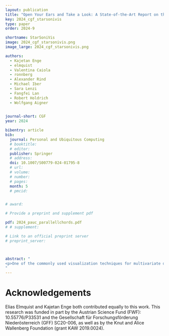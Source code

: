 ```yaml
---
layout: publication
title: "Open Your Ears and Take a Look: A State‐of‐the‐Art Report on the Integration of Sonification and Visualization"
key: 2024_cgf_starsonivis
type: paper
order: 2024-9

shortname: StarSoniVis
image: 2024_cgf_starsonivis.png
image_large: 2024_cgf_starsonivis.png

authors:
  - Kajetan Enge
  - elmquist
  - Valentina Caiola
  - ronnberg
  - Alexander Rind
  - Michael Iber
  - Sara Lenzi
  - Fangfei Lan
  - Robert Holdrich
  - Wolfgang Aigner
  

journal-short: CGF
year: 2024

bibentry: article
bib:
  journal: Personal and Ubiquitous Computing
  # booktitle:
  # editor:
  publisher: Springer
  # address:
  doi: 10.1007/S00779-024-01795-8
  # url:
  # volume:
  # number:
  # pages:
  month: 5
  # pmcid:


# award: 

# Provide a preprint and supplement pdf

pdf: 2024_pauc_parallellchords.pdf
# # supplement:

# Link to an official preprint server
# preprint_server: 



abstract: "
<p>One of the commonly used visualization techniques for multivariate data is the parallel coordinates plot. It provides users with a visual overview of multivariate data and the possibility to interactively explore it. While pattern recognition is a strength of the human visual system, it is also a strength of the auditory system. Inspired by the integration of the visual and auditory perception in everyday life, we introduce an audio-visual analytics design named Parallel Chords combining both visual and auditory displays. Parallel Chords lets users explore multivariate data using both visualization and sonification through the interaction with the axes of a parallel coordinates plot. To illustrate the potential of the design, we present (1) prototypical data patterns where the sonification helps with the identification of correlations, clusters, and outliers, (2) a usage scenario showing the sonification of data from non-adjacent axes, and (3) a controlled experiment on the sensitivity thresholds of participants when distinguishing the strength of correlations. During this controlled experiment, 35 participants used three different display types, the visualization, the sonification, and the combination of these, to identify the strongest out of three correlations. The results show that all three display types enabled the participants to identify the strongest correlation — with visualization resulting in the best sensitivity. The sonification resulted in sensitivities that were independent from the type of displayed correlation, and the combination resulted in increased enjoyability during usage.</p>
"
---
```


# Acknowledgements

Elias Elmquist and Kajetan Enge both contributed equally to this work. This research was funded in part by the Austrian Science Fund (FWF): 10.55776/P33531 and the Gesellschaft für Forschungsförderung Niederösterreich (GFF) SC20-006, as well as by the Knut and Alice Wallenberg Foundation (grant KAW 2019.0024).
